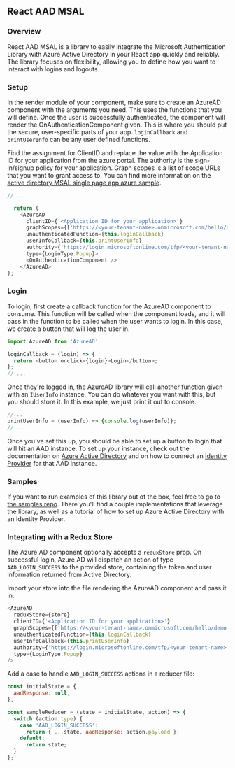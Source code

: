 ## React AAD MSAL

### Overview
React AAD MSAL is a library to easily integrate the Microsoft Authentication Library with Azure Active Directory in your React app quickly and reliably.  The library focuses on flexibility, allowing you to define how you want to interact with logins and logouts.
### Setup
In the render module of your component, make sure to create an AzureAD component with the arguments you need.  This uses the functions that you will define.  Once the user is successfully authenticated, the component will render the OnAuthenticationComponent given.  This is where you should put the secure, user-specific parts of your app.  `loginCallback` and `printUserInfo` can be any user defined functions.


Find the assignment for ClientID and replace the value with the Application ID for your application from the azure portal.  The authority is the sign-in/signup policy for your application.  Graph scopes is a list of scope URLs that you want to grant access to.  You can find more information on the [active directory MSAL single page app azure sample](https://github.com/Azure-Samples/active-directory-b2c-javascript-msal-singlepageapp).
```javascript
// ...

  return (
    <AzureAD
      clientID={'<Application ID for your application>'}
      graphScopes={['https://<your-tenant-name>.onmicrosoft.com/hello/demo.read']}
      unauthenticatedFunction={this.loginCallback}
      userInfoCallback={this.printUserInfo}
      authority={'https://login.microsoftonline.com/tfp/<your-tenant-name>.onmicrosoft.com/<your-sign-in-sign-up-policy>'}
      type={LoginType.Popup}>
      <OnAuthenticationComponent />
    </AzureAD>
);
```
### Login
To login, first create a callback function for the AzureAD component to consume.  This function will be called when the component loads, and it will pass in the function to be called when the user wants to login.  In this case, we create a button that will log the user in.
```javascript
import AzureAD from 'AzureAD'

loginCallback = (login) => {
  return <button onclick={login}>Login</button>;
};
// ...
```
Once they're logged in, the AzureAD library will call another function given with an `IUserInfo` instance.  You can do whatever you want with this, but you should store it.  In this example, we just print it out to console.
```javascript
//...
printUserInfo = (userInfo) => {console.log(userInfo)};
//...
```

Once you've set this up, you should be able to set up a button to login that will hit an AAD instance.  To set up your instance, check out the documentation on [Azure Active Directory](https://docs.microsoft.com/en-us/azure/active-directory-b2c/) and on how to connect an [Identity Provider](https://docs.microsoft.com/en-us/azure/active-directory-b2c/active-directory-b2c-setup-msa-app) for that AAD instance.
### Samples

If you want to run examples of this library out of the box, feel free to go to [the samples repo](https://reactaad.visualstudio.com/react-aad-msal/).  There you'll find a couple implementations that leverage the library, as well as a tutorial of how to set up Azure Active Directory with an Identity Provider.

### Integrating with a Redux Store

The Azure AD component optionally accepts a ```reduxStore``` prop. On successful login, Azure AD will dispatch an action of type ```AAD_LOGIN_SUCCESS``` to the provided store, containing the token and user information returned from Active Directory.

Import your store into the file rendering the AzureAD component and pass it in:

```javascript
<AzureAD
  reduxStore={store}
  clientID={'<Application ID for your application>'}
  graphScopes={['https://<your-tenant-name>.onmicrosoft.com/hello/demo.read']}
  unauthenticatedFunction={this.loginCallback}
  userInfoCallback={this.printUserInfo}
  authority={'https://login.microsoftonline.com/tfp/<your-tenant-name>.onmicrosoft.com/<your-sign-in-sign-up-policy>'}
  type={LoginType.Popup}
/>
```

Add a case to handle ```AAD_LOGIN_SUCCESS``` actions in a reducer file:

```javascript
const initialState = {
  aadResponse: null,
};

const sampleReducer = (state = initialState, action) => {
  switch (action.type) {
    case 'AAD_LOGIN_SUCCESS':
      return { ...state, aadResponse: action.payload };
    default:
      return state; 
  }
};
```

